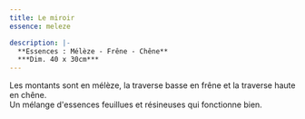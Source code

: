 ```yaml
---
title: Le miroir
essence: meleze

description: |-
  **Essences : Mélèze - Frêne - Chêne**
  ***Dim. 40 x 30cm***
---
```


Les montants sont en mélèze, la traverse basse en frêne et la traverse haute en chêne.
<br/> Un mélange d'essences feuillues et résineuses qui fonctionne bien.

